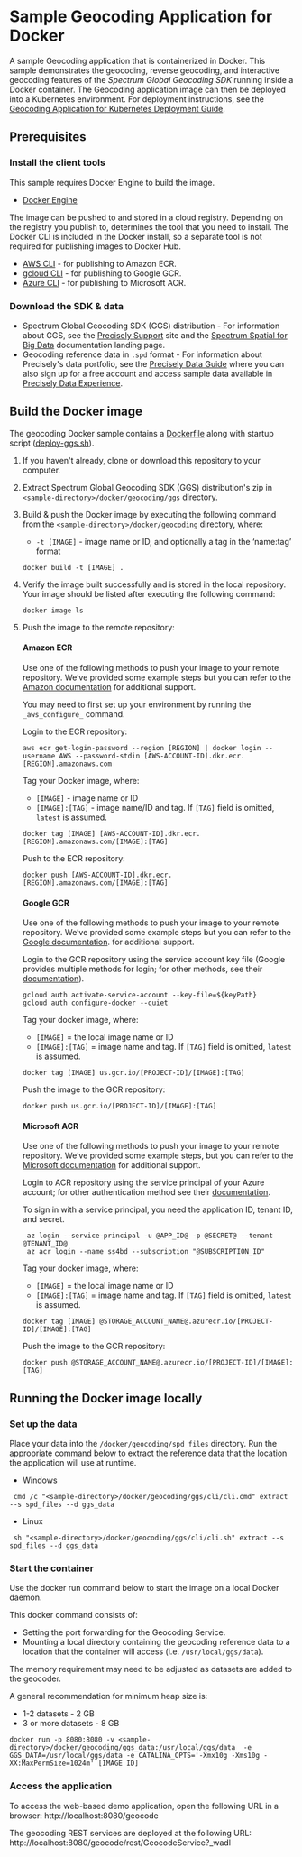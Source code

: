 # Sample Geocoding Application for Docker

A sample Geocoding application that is containerized in Docker. This sample demonstrates the geocoding, reverse geocoding, and interactive geocoding features of the *Spectrum Global Geocoding SDK* running inside a Docker container. The Geocoding application image can then be deployed into a Kubernetes environment. For deployment instructions, see the [Geocoding Application for Kubernetes Deployment Guide](../../k8s/README.md).    

## Prerequisites
### Install the client tools 
This sample requires Docker Engine to build the image. 
   * [Docker Engine](https://docs.docker.com/engine/install/)

The image can be pushed to and stored in a cloud registry. Depending on the registry you publish to, determines the tool that you need to install. The Docker CLI is included in the Docker install, so a separate tool is not required for publishing images to Docker Hub.
   * [AWS CLI](https://docs.aws.amazon.com/cli/latest/userguide/cli-chap-install.html) - for publishing to Amazon ECR.
   * [gcloud CLI](https://cloud.google.com/sdk) - for publishing to Google GCR.
   * [Azure CLI](https://docs.microsoft.com/en-us/cli/azure/install-azure-cli) - for publishing to Microsoft ACR.

 ### Download the SDK & data
   * Spectrum Global Geocoding SDK (GGS) distribution - For information about GGS, see the [Precisely Support](https://support.precisely.com/) site and the [Spectrum Spatial for Big Data](https://docs.precisely.com/docs/sftw/hadoop/landingpage/index.html) documentation landing page.
   * Geocoding reference data in `.spd` format -  For information about Precisely's data portfolio, see the [Precisely Data Guide](https://dataguide.precisely.com/) where you can also sign up for a free account and access sample data available in [Precisely Data Experience](https://data.precisely.com/). 

## Build the Docker image
The geocoding Docker sample contains a [Dockerfile](Dockerfile) along with startup script ([deploy-ggs.sh](deploy-ggs.sh)).

1. If you haven't already, clone or download this repository to your computer. 
2. Extract Spectrum Global Geocoding SDK (GGS) distribution's zip in `<sample-directory>/docker/geocoding/ggs` directory.
3. Build & push the Docker image by executing the following command from the `<sample-directory>/docker/geocoding` directory, where: 
   - `-t [IMAGE]` - image name or ID, and optionally a tag in the ‘name:tag’ format
	  
   ```
   docker build -t [IMAGE] .
   ```
4. Verify the image built successfully and is stored in the local repository. Your image should be listed after executing the following command:
   ```
   docker image ls
   ```
5. Push the image to the remote repository:
       
   #### Amazon ECR
   Use one of the following methods to push your image to your remote repository. We’ve provided some example steps but you can refer to the [Amazon documentation](https://docs.aws.amazon.com/AmazonECR/latest/userguide/docker-push-ecr-image.html) for additional support.

   You may need to first set up your environment by running the `_aws_configure_` command.

	Login to the ECR repository:
	   
   ```
   aws ecr get-login-password --region [REGION] | docker login --username AWS --password-stdin [AWS-ACCOUNT-ID].dkr.ecr.[REGION].amazonaws.com
   ```
   Tag your Docker image, where:
   - `[IMAGE]` - image name or ID
   - `[IMAGE]:[TAG]` - image name/ID and tag. If `[TAG]` field is omitted, `latest` is assumed.

   ```
   docker tag [IMAGE] [AWS-ACCOUNT-ID].dkr.ecr.[REGION].amazonaws.com/[IMAGE]:[TAG]
   ```
   Push to the ECR repository:
   ```
   docker push [AWS-ACCOUNT-ID].dkr.ecr.[REGION].amazonaws.com/[IMAGE]:[TAG]
   ```

   #### Google GCR
   Use one of the following methods to push your image to your remote repository. We’ve provided some example steps but you can refer to the [Google documentation](https://cloud.google.com/container-registry/docs/pushing-and-pulling). for additional support.

 	Login to the GCR repository using the service account key file (Google provides multiple methods for login; for other methods, see their [documentation](https://cloud.google.com/container-registry/docs/advanced-authentication)).  
 	      	   
   ```
   gcloud auth activate-service-account --key-file=${keyPath}
   gcloud auth configure-docker --quiet
   ```
   Tag your docker image, where:
   - `[IMAGE]` = the local image name or ID
   - `[IMAGE]:[TAG]` = image name and tag. If `[TAG]` field is omitted, `latest` is assumed.
   ```
   docker tag [IMAGE] us.gcr.io/[PROJECT-ID]/[IMAGE]:[TAG]
   ```
   Push the image to the GCR repository:
   ```
   docker push us.gcr.io/[PROJECT-ID]/[IMAGE]:[TAG]
   ```

   #### Microsoft ACR
   Use one of the following methods to push your image to your remote repository. We’ve provided some example steps, but you can refer to the [Microsoft documentation](https://docs.microsoft.com/en-us/azure/container-registry/container-registry-get-started-docker-cli) for additional support.

    Login to ACR repository using the service principal of your Azure account; for other authentication method see their [documentation](https://docs.microsoft.com/en-us/cli/azure/authenticate-azure-cli).
   
    To sign in with a service principal, you need the application ID, tenant ID, and secret.
    ```
     az login --service-principal -u @APP_ID@ -p @SECRET@ --tenant @TENANT_ID@
     az acr login --name ss4bd --subscription "@SUBSCRIPTION_ID"
    ```
   Tag your docker image, where:
   - `[IMAGE]` = the local image name or ID
   - `[IMAGE]:[TAG]` = image name and tag. If `[TAG]` field is omitted, `latest` is assumed.
   ```
   docker tag [IMAGE] @STORAGE_ACCOUNT_NAME@.azurecr.io/[PROJECT-ID]/[IMAGE]:[TAG]
   ```
   Push the image to the GCR repository:
   ```
   docker push @STORAGE_ACCOUNT_NAME@.azurecr.io/[PROJECT-ID]/[IMAGE]:[TAG]
   ```

## Running the Docker image locally     
### Set up the data
Place your data into the `/docker/geocoding/spd_files` directory. Run the appropriate command below to extract the reference data that the location the application will use at runtime.

   - Windows
   
   ```
    cmd /c "<sample-directory>/docker/geocoding/ggs/cli/cli.cmd" extract --s spd_files --d ggs_data
   ```

   - Linux
   
   ```
    sh "<sample-directory>/docker/geocoding/ggs/cli/cli.sh" extract --s spd_files --d ggs_data
   ```
### Start the container
Use the docker run command below to start the image on a local Docker daemon.  

This docker command consists of:
* Setting the port forwarding for the Geocoding Service.
* Mounting a local directory containing the geocoding reference data to a location that the container will access (i.e. `/usr/local/ggs/data`).

The memory requirement may need to be adjusted as datasets are added to the geocoder. 

A general recommendation for minimum heap size is:
   - 1-2 datasets - 2 GB
   - 3 or more datasets - 8 GB 
```
docker run -p 8080:8080 -v <sample-directory>/docker/geocoding/ggs_data:/usr/local/ggs/data  -e GGS_DATA=/usr/local/ggs/data -e CATALINA_OPTS='-Xmx10g -Xms10g -XX:MaxPermSize=1024m' [IMAGE ID]
```
### Access the application
 To access the web-based demo application, open the following URL in a browser: 
   http://localhost:8080/geocode
 
 The geocoding REST services are deployed at the following URL:
  http://localhost:8080/geocode/rest/GeocodeService?_wadl

  



